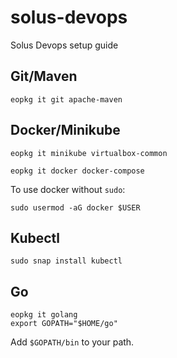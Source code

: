 # solus-devops
Solus Devops setup guide

## Git/Maven
    eopkg it git apache-maven 

## Docker/Minikube
    eopkg it minikube virtualbox-common

    eopkg it docker docker-compose
    
To use docker without `sudo`:    
    
    sudo usermod -aG docker $USER

## Kubectl 
    sudo snap install kubectl

## Go
    eopkg it golang
    export GOPATH="$HOME/go"
    
Add `$GOPATH/bin` to your path.

